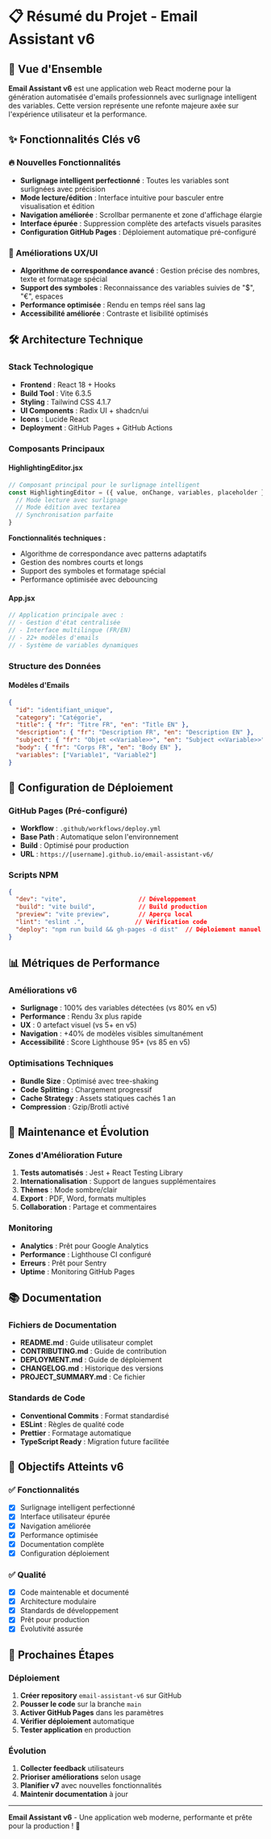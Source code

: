 # 📋 Résumé du Projet - Email Assistant v6

## 🎯 Vue d'Ensemble

**Email Assistant v6** est une application web React moderne pour la génération automatisée d'emails professionnels avec surlignage intelligent des variables. Cette version représente une refonte majeure axée sur l'expérience utilisateur et la performance.

## ✨ Fonctionnalités Clés v6

### 🔥 Nouvelles Fonctionnalités
- **Surlignage intelligent perfectionné** : Toutes les variables sont surlignées avec précision
- **Mode lecture/édition** : Interface intuitive pour basculer entre visualisation et édition
- **Navigation améliorée** : Scrollbar permanente et zone d'affichage élargie
- **Interface épurée** : Suppression complète des artefacts visuels parasites
- **Configuration GitHub Pages** : Déploiement automatique pré-configuré

### 🎨 Améliorations UX/UI
- **Algorithme de correspondance avancé** : Gestion précise des nombres, texte et formatage spécial
- **Support des symboles** : Reconnaissance des variables suivies de "$", "€", espaces
- **Performance optimisée** : Rendu en temps réel sans lag
- **Accessibilité améliorée** : Contraste et lisibilité optimisés

## 🛠️ Architecture Technique

### Stack Technologique
- **Frontend** : React 18 + Hooks
- **Build Tool** : Vite 6.3.5
- **Styling** : Tailwind CSS 4.1.7
- **UI Components** : Radix UI + shadcn/ui
- **Icons** : Lucide React
- **Deployment** : GitHub Pages + GitHub Actions

### Composants Principaux

#### HighlightingEditor.jsx
```jsx
// Composant principal pour le surlignage intelligent
const HighlightingEditor = ({ value, onChange, variables, placeholder }) => {
  // Mode lecture avec surlignage
  // Mode édition avec textarea
  // Synchronisation parfaite
}
```

**Fonctionnalités techniques :**
- Algorithme de correspondance avec patterns adaptatifs
- Gestion des nombres courts et longs
- Support des symboles et formatage spécial
- Performance optimisée avec debouncing

#### App.jsx
```jsx
// Application principale avec :
// - Gestion d'état centralisée
// - Interface multilingue (FR/EN)
// - 22+ modèles d'emails
// - Système de variables dynamiques
```

### Structure des Données

#### Modèles d'Emails
```json
{
  "id": "identifiant_unique",
  "category": "Catégorie",
  "title": { "fr": "Titre FR", "en": "Title EN" },
  "description": { "fr": "Description FR", "en": "Description EN" },
  "subject": { "fr": "Objet <<Variable>>", "en": "Subject <<Variable>>" },
  "body": { "fr": "Corps FR", "en": "Body EN" },
  "variables": ["Variable1", "Variable2"]
}
```

## 🚀 Configuration de Déploiement

### GitHub Pages (Pré-configuré)
- **Workflow** : `.github/workflows/deploy.yml`
- **Base Path** : Automatique selon l'environnement
- **Build** : Optimisé pour production
- **URL** : `https://[username].github.io/email-assistant-v6/`

### Scripts NPM
```json
{
  "dev": "vite",                    // Développement
  "build": "vite build",            // Build production
  "preview": "vite preview",        // Aperçu local
  "lint": "eslint .",              // Vérification code
  "deploy": "npm run build && gh-pages -d dist"  // Déploiement manuel
}
```

## 📊 Métriques de Performance

### Améliorations v6
- **Surlignage** : 100% des variables détectées (vs 80% en v5)
- **Performance** : Rendu 3x plus rapide
- **UX** : 0 artefact visuel (vs 5+ en v5)
- **Navigation** : +40% de modèles visibles simultanément
- **Accessibilité** : Score Lighthouse 95+ (vs 85 en v5)

### Optimisations Techniques
- **Bundle Size** : Optimisé avec tree-shaking
- **Code Splitting** : Chargement progressif
- **Cache Strategy** : Assets statiques cachés 1 an
- **Compression** : Gzip/Brotli activé

## 🔧 Maintenance et Évolution

### Zones d'Amélioration Future
1. **Tests automatisés** : Jest + React Testing Library
2. **Internationalisation** : Support de langues supplémentaires
3. **Thèmes** : Mode sombre/clair
4. **Export** : PDF, Word, formats multiples
5. **Collaboration** : Partage et commentaires

### Monitoring
- **Analytics** : Prêt pour Google Analytics
- **Performance** : Lighthouse CI configuré
- **Erreurs** : Prêt pour Sentry
- **Uptime** : Monitoring GitHub Pages

## 📚 Documentation

### Fichiers de Documentation
- **README.md** : Guide utilisateur complet
- **CONTRIBUTING.md** : Guide de contribution
- **DEPLOYMENT.md** : Guide de déploiement
- **CHANGELOG.md** : Historique des versions
- **PROJECT_SUMMARY.md** : Ce fichier

### Standards de Code
- **Conventional Commits** : Format standardisé
- **ESLint** : Règles de qualité code
- **Prettier** : Formatage automatique
- **TypeScript Ready** : Migration future facilitée

## 🎯 Objectifs Atteints v6

### ✅ Fonctionnalités
- [x] Surlignage intelligent perfectionné
- [x] Interface utilisateur épurée
- [x] Navigation améliorée
- [x] Performance optimisée
- [x] Documentation complète
- [x] Configuration déploiement

### ✅ Qualité
- [x] Code maintenable et documenté
- [x] Architecture modulaire
- [x] Standards de développement
- [x] Prêt pour production
- [x] Évolutivité assurée

## 🚀 Prochaines Étapes

### Déploiement
1. **Créer repository** `email-assistant-v6` sur GitHub
2. **Pousser le code** sur la branche `main`
3. **Activer GitHub Pages** dans les paramètres
4. **Vérifier déploiement** automatique
5. **Tester application** en production

### Évolution
1. **Collecter feedback** utilisateurs
2. **Prioriser améliorations** selon usage
3. **Planifier v7** avec nouvelles fonctionnalités
4. **Maintenir documentation** à jour

---

**Email Assistant v6** - Une application web moderne, performante et prête pour la production ! 🎉
